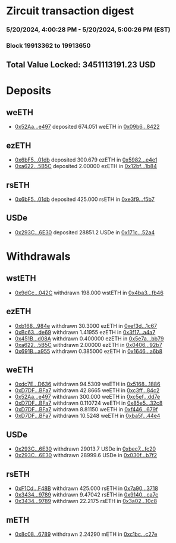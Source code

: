 # Zircuit transaction digest
### 5/20/2024, 4:00:28 PM - 5/20/2024, 5:00:26 PM (EST)
### Block 19913362 to 19913650

## Total Value Locked: 3451113191.23 USD

# Deposits
## weETH
- [0x52Aa...e497](https://etherscan.io/address/0x52Aa899454998Be5b000Ad077a46Bbe360F4e497) deposited 674.051 weETH in [0x09b6...8422](https://etherscan.io/tx/0x52Aa899454998Be5b000Ad077a46Bbe360F4e497)
## ezETH
- [0x6bF5...01db](https://etherscan.io/address/0x6bF52B769ac1697E8046568dd9af25a0833301db) deposited 300.679 ezETH in [0x5982...e4e1](https://etherscan.io/tx/0x6bF52B769ac1697E8046568dd9af25a0833301db)
- [0xa622...5B5C](https://etherscan.io/address/0xa6223f184A9a2097B3bB9b72787b36Cfa31D5B5C) deposited 2.00000 ezETH in [0x12bf...1b84](https://etherscan.io/tx/0xa6223f184A9a2097B3bB9b72787b36Cfa31D5B5C)
## rsETH
- [0x6bF5...01db](https://etherscan.io/address/0x6bF52B769ac1697E8046568dd9af25a0833301db) deposited 425.000 rsETH in [0xe3f9...f5b7](https://etherscan.io/tx/0x6bF52B769ac1697E8046568dd9af25a0833301db)
## USDe
- [0x293C...6E30](https://etherscan.io/address/0x293C6937D8D82e05B01335F7B33FBA0c8e256E30) deposited 28851.2 USDe in [0x171c...52a4](https://etherscan.io/tx/0x293C6937D8D82e05B01335F7B33FBA0c8e256E30)
# Withdrawals
## wstETH
- [0x9dCc...042C](https://etherscan.io/address/0x9dCc97F134fa7957fcEa945435FF64c2A515042C) withdrawn 198.000 wstETH in [0x4ba3...fb46](https://etherscan.io/tx/0x9dCc97F134fa7957fcEa945435FF64c2A515042C)
## ezETH
- [0xb168...984e](https://etherscan.io/address/0xb168175b5E565F78f9Ef3D5863b0a55De1A2984e) withdrawn 30.3000 ezETH in [0xef3d...1c67](https://etherscan.io/tx/0xb168175b5E565F78f9Ef3D5863b0a55De1A2984e)
- [0xBc63...de69](https://etherscan.io/address/0xBc639c6936d423000445D279782F71339cfcde69) withdrawn 1.41955 ezETH in [0x3f17...a4a7](https://etherscan.io/tx/0xBc639c6936d423000445D279782F71339cfcde69)
- [0x451B...d08A](https://etherscan.io/address/0x451B47d3519Ca2dc24A0296B0DCbE0181433d08A) withdrawn 0.400000 ezETH in [0x5e7a...bb79](https://etherscan.io/tx/0x451B47d3519Ca2dc24A0296B0DCbE0181433d08A)
- [0xa622...5B5C](https://etherscan.io/address/0xa6223f184A9a2097B3bB9b72787b36Cfa31D5B5C) withdrawn 2.00000 ezETH in [0x0406...92b7](https://etherscan.io/tx/0xa6223f184A9a2097B3bB9b72787b36Cfa31D5B5C)
- [0x691B...a955](https://etherscan.io/address/0x691Bc3E492aDC120f7941A6Fd7FC5D1AF3aba955) withdrawn 0.385000 ezETH in [0x1646...a6b8](https://etherscan.io/tx/0x691Bc3E492aDC120f7941A6Fd7FC5D1AF3aba955)
## weETH
- [0xdc7E...D636](https://etherscan.io/address/0xdc7E791Bcb59D9f67c745806Afa0410B424eD636) withdrawn 94.5309 weETH in [0x5168...1886](https://etherscan.io/tx/0xdc7E791Bcb59D9f67c745806Afa0410B424eD636)
- [0xD7DF...BFa7](https://etherscan.io/address/0xD7DF7E085214743530afF339aFC420c7c720BFa7) withdrawn 42.8665 weETH in [0xc3ff...84c2](https://etherscan.io/tx/0xD7DF7E085214743530afF339aFC420c7c720BFa7)
- [0x52Aa...e497](https://etherscan.io/address/0x52Aa899454998Be5b000Ad077a46Bbe360F4e497) withdrawn 300.000 weETH in [0xc5ef...dd7e](https://etherscan.io/tx/0x52Aa899454998Be5b000Ad077a46Bbe360F4e497)
- [0xD7DF...BFa7](https://etherscan.io/address/0xD7DF7E085214743530afF339aFC420c7c720BFa7) withdrawn 0.110724 weETH in [0x85e5...32c8](https://etherscan.io/tx/0xD7DF7E085214743530afF339aFC420c7c720BFa7)
- [0xD7DF...BFa7](https://etherscan.io/address/0xD7DF7E085214743530afF339aFC420c7c720BFa7) withdrawn 8.81150 weETH in [0xf446...679f](https://etherscan.io/tx/0xD7DF7E085214743530afF339aFC420c7c720BFa7)
- [0xD7DF...BFa7](https://etherscan.io/address/0xD7DF7E085214743530afF339aFC420c7c720BFa7) withdrawn 10.5248 weETH in [0xba5f...44e4](https://etherscan.io/tx/0xD7DF7E085214743530afF339aFC420c7c720BFa7)
## USDe
- [0x293C...6E30](https://etherscan.io/address/0x293C6937D8D82e05B01335F7B33FBA0c8e256E30) withdrawn 29013.7 USDe in [0xbec7...fc20](https://etherscan.io/tx/0x293C6937D8D82e05B01335F7B33FBA0c8e256E30)
- [0x293C...6E30](https://etherscan.io/address/0x293C6937D8D82e05B01335F7B33FBA0c8e256E30) withdrawn 28999.6 USDe in [0x030f...b7f2](https://etherscan.io/tx/0x293C6937D8D82e05B01335F7B33FBA0c8e256E30)
## rsETH
- [0xF1Cd...F48B](https://etherscan.io/address/0xF1Cd7CcD052d8DeDEa7005A88E39Fdb5205BF48B) withdrawn 425.000 rsETH in [0x7a90...3718](https://etherscan.io/tx/0xF1Cd7CcD052d8DeDEa7005A88E39Fdb5205BF48B)
- [0x3434...9789](https://etherscan.io/address/0x34349c5569e7B846c3558961552D2202760A9789) withdrawn 9.47042 rsETH in [0x9140...ca7c](https://etherscan.io/tx/0x34349c5569e7B846c3558961552D2202760A9789)
- [0x3434...9789](https://etherscan.io/address/0x34349c5569e7B846c3558961552D2202760A9789) withdrawn 22.2175 rsETH in [0x3a02...10c8](https://etherscan.io/tx/0x34349c5569e7B846c3558961552D2202760A9789)
## mETH
- [0x8c08...6789](https://etherscan.io/address/0x8c08BA3c775C125Bb2afa46e0e43698F216B6789) withdrawn 2.24290 mETH in [0xc1bc...c27e](https://etherscan.io/tx/0x8c08BA3c775C125Bb2afa46e0e43698F216B6789)
